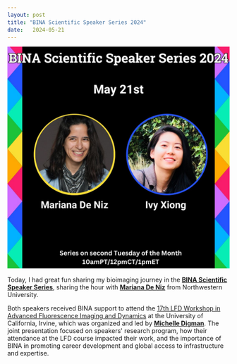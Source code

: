 ```yaml
---
layout: post
title: "BINA Scientific Speaker Series 2024"
date:   2024-05-21 
---
```


![BINA_Talk](/images/BINA_Talk_2024.jpeg)

Today, I had great fun sharing my bioimaging journey in the [**BINA Scientific Speaker Series**](https://www.bioimagingnorthamerica.org/activities/), sharing the hour with [**Mariana De Niz**](https://www.feinberg.northwestern.edu/sites/cdb/faculty/profile.html?xid=57999) from Northwestern University. 

Both speakers received BINA support to attend the [17th LFD Workshop in Advanced Fluorescence Imaging and Dynamics](https://www.lfd.uci.edu/workshop/) at the University of California, Irvine, which was organized and led by [**Michelle Digman**](https://faculty.sites.uci.edu/digmanlab/). The joint presentation focused on speakers' research program, how their attendance at the LFD course impacted their work, and the importance of BINA in promoting career development and global access to infrastructure and expertise. 
